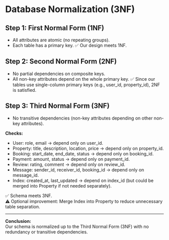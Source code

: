 # Database Normalization (3NF)

## Step 1: First Normal Form (1NF)
- All attributes are atomic (no repeating groups).
- Each table has a primary key.
✅ Our design meets 1NF.

## Step 2: Second Normal Form (2NF)
- No partial dependencies on composite keys.
- All non-key attributes depend on the whole primary key.
✅ Since our tables use single-column primary keys (e.g., user_id, property_id), 2NF is satisfied.

## Step 3: Third Normal Form (3NF)
- No transitive dependencies (non-key attributes depending on other non-key attributes).

**Checks:**
- User: role, email → depend only on user_id.
- Property: title, description, location, price → depend only on property_id.
- Booking: start_date, end_date, status → depend only on booking_id.
- Payment: amount, status → depend only on payment_id.
- Review: rating, comment → depend only on review_id.
- Message: sender_id, receiver_id, booking_id → depend only on message_id.
- Index: created_at, last_updated → depend on index_id (but could be merged into Property if not needed separately).

✅ Schema meets 3NF.  
⚠️ Optional improvement: Merge Index into Property to reduce unnecessary table separation.

---
**Conclusion:**  
Our schema is normalized up to the Third Normal Form (3NF) with no redundancy or transitive dependencies.  
